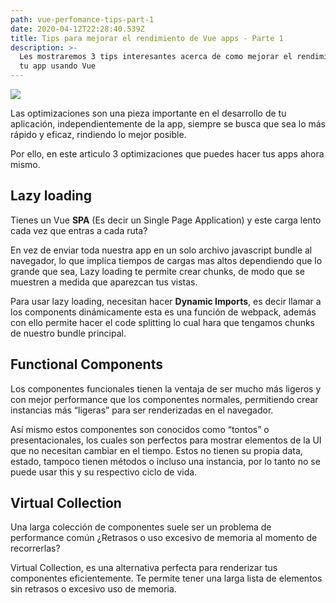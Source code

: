 ```yaml
---
path: vue-perfomance-tips-part-1
date: 2020-04-12T22:28:40.539Z
title: Tips para mejorar el rendimiento de Vue apps - Parte 1
description: >-
  Les mostraremos 3 tips interesantes acerca de como mejorar el rendimiento de
  tu app usando Vue
---
```

![](/assets/thumbnail-vuejs.png)

Las optimizaciones son una pieza importante en el desarrollo de tu aplicación, independientemente de la app, siempre se busca que sea lo más rápido y eficaz, rindiendo lo mejor posible. 

Por ello, en este articulo 3 optimizaciones que puedes hacer tus apps ahora mismo.

## **Lazy loading**

Tienes un Vue **SPA** (Es decir un Single Page Application) y este carga lento cada vez que entras a cada ruta? 

En vez de enviar toda nuestra app en un solo archivo javascript bundle al navegador, lo que implica tiempos de cargas mas altos dependiendo que lo grande que sea, Lazy loading te permite crear chunks, de modo que se muestren a medida que aparezcan tus vistas.

Para usar lazy loading, necesitan hacer **Dynamic Imports**, es decir llamar a los components dinámicamente esta es una función de webpack, además con ello permite hacer el code splitting lo cual hara que tengamos chunks de nuestro bundle principal.

## Functional Components

Los componentes funcionales tienen la ventaja de ser mucho más ligeros y con mejor performance que los componentes normales, permitiendo crear instancias más “ligeras” para ser renderizadas en el navegador.

Así mismo estos componentes son conocidos como “tontos” o presentacionales, los cuales son perfectos para mostrar elementos de la UI que no necesitan cambiar en el tiempo. Estos no tienen su propia data, estado, tampoco tienen métodos o incluso una instancia, por lo tanto no se puede usar this y su respectivo ciclo de vida.

## Virtual Collection

Una larga colección de componentes suele ser un problema de performance común ¿Retrasos o uso excesivo de memoria al momento de recorrerlas? 

Virtual Collection, es una alternativa perfecta para renderizar tus componentes eficientemente. Te permite tener una larga lista de elementos sin retrasos o excesivo uso de memoria.

